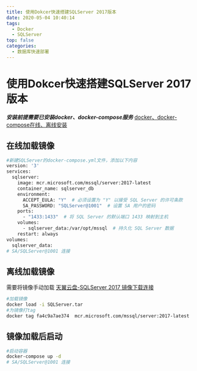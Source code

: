 ```yaml
---
title: 使用Dokcer快速搭建SQLServer 2017版本
date: 2020-05-04 10:40:14
tags: 
  - Docker
  - SQLServer
top: false
categories: 
  - 数据库快速部署
---
```

# 使用Dokcer快速搭建SQLServer 2017版本
***安装前提需要已安装docker、docker-compose服务*** [docker、docker-compose在线、离线安装](https://blog.csdn.net/weixin_45494811)
## 在线加载镜像
``` bash
#新建SQLServer的docker-compose.yml文件，添加以下内容
version: '3'
services:
  sqlserver:
    image: mcr.microsoft.com/mssql/server:2017-latest
    container_name: sqlserver_db
    environment:
      ACCEPT_EULA: "Y"  # 必须设置为 "Y" 以接受 SQL Server 的许可条款
      SA_PASSWORD: "SQLServer@1001"  # 设置 SA 用户的密码
    ports:
      - "1433:1433"  # 将 SQL Server 的默认端口 1433 映射到主机
    volumes:
      - sqlserver_data:/var/opt/mssql  # 持久化 SQL Server 数据
    restart: always
volumes:
  sqlserver_data:
# SA/SQLServer@1001 连接
```
## 离线加载镜像  
需要将镜像手动加载
[天翼云盘-SQLServer 2017 镜像下载连接](https://cloud.189.cn/t/ZnqMj2zUZVza（访问码：w6zk）)
``` bash
#加载镜像
docker load -i SQLServer.tar
#为镜像打tag
docker tag fa4c9a7ae374  mcr.microsoft.com/mssql/server:2017-latest
```
## 镜像加载后启动
``` bash
#启动容器
docker-compose up -d 
# SA/SQLServer@1001 连接
```